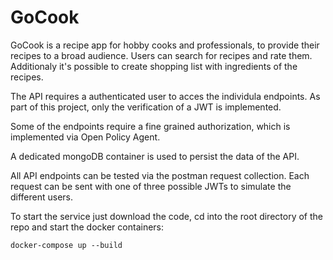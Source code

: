 # GoCook

GoCook is a recipe app for hobby cooks and professionals, to provide their recipes to a broad audience. 
Users can search for recipes and rate them. Additionaly it's possible to create shopping list with ingredients of the recipes.


The API requires a authenticated user to acces the individula endpoints.
As part of this project, only the verification of a JWT is implemented.

Some of the endpoints require a fine grained authorization, which is implemented via Open Policy Agent. 

A dedicated mongoDB container is used to persist the data of the API.

All API endpoints can be tested via the postman request collection.
Each request can be sent with one of three possible JWTs to simulate the different users. 

To start the service just download the code, cd into the root directory of the repo and start the docker containers:

`docker-compose up --build`

